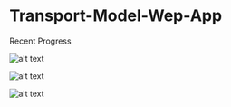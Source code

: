 # Transport-Model-Wep-App

Recent Progress

![alt text](https://github.com/Mazen72/Transport-Model-Wep-App/blob/main/imgs/progress3-1.JPG?raw=true)


![alt text](https://github.com/Mazen72/Transport-Model-Wep-App/blob/main/imgs/progress3-2.JPG?raw=true)


![alt text](https://github.com/Mazen72/Transport-Model-Wep-App/blob/main/imgs/progress3-3.JPG?raw=true)
